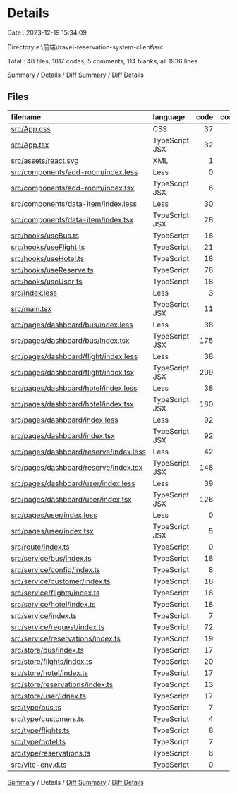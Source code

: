 # Details

Date : 2023-12-19 15:34:09

Directory e:\\前端\\travel-reservation-system-client\\src

Total : 48 files,  1817 codes, 5 comments, 114 blanks, all 1936 lines

[Summary](results.md) / Details / [Diff Summary](diff.md) / [Diff Details](diff-details.md)

## Files
| filename | language | code | comment | blank | total |
| :--- | :--- | ---: | ---: | ---: | ---: |
| [src/App.css](/src/App.css) | CSS | 37 | 0 | 6 | 43 |
| [src/App.tsx](/src/App.tsx) | TypeScript JSX | 32 | 0 | 2 | 34 |
| [src/assets/react.svg](/src/assets/react.svg) | XML | 1 | 0 | 0 | 1 |
| [src/components/add-room/index.less](/src/components/add-room/index.less) | Less | 0 | 0 | 1 | 1 |
| [src/components/add-room/index.tsx](/src/components/add-room/index.tsx) | TypeScript JSX | 6 | 0 | 2 | 8 |
| [src/components/data-item/index.less](/src/components/data-item/index.less) | Less | 30 | 0 | 0 | 30 |
| [src/components/data-item/index.tsx](/src/components/data-item/index.tsx) | TypeScript JSX | 28 | 0 | 2 | 30 |
| [src/hooks/useBus.ts](/src/hooks/useBus.ts) | TypeScript | 18 | 0 | 0 | 18 |
| [src/hooks/useFlight.ts](/src/hooks/useFlight.ts) | TypeScript | 21 | 0 | 1 | 22 |
| [src/hooks/useHotel.ts](/src/hooks/useHotel.ts) | TypeScript | 18 | 0 | 0 | 18 |
| [src/hooks/useReserve.ts](/src/hooks/useReserve.ts) | TypeScript | 78 | 0 | 3 | 81 |
| [src/hooks/useUser.ts](/src/hooks/useUser.ts) | TypeScript | 18 | 0 | 2 | 20 |
| [src/index.less](/src/index.less) | Less | 3 | 0 | 0 | 3 |
| [src/main.tsx](/src/main.tsx) | TypeScript JSX | 11 | 0 | 2 | 13 |
| [src/pages/dashboard/bus/index.less](/src/pages/dashboard/bus/index.less) | Less | 38 | 0 | 0 | 38 |
| [src/pages/dashboard/bus/index.tsx](/src/pages/dashboard/bus/index.tsx) | TypeScript JSX | 175 | 0 | 3 | 178 |
| [src/pages/dashboard/flight/index.less](/src/pages/dashboard/flight/index.less) | Less | 38 | 0 | 0 | 38 |
| [src/pages/dashboard/flight/index.tsx](/src/pages/dashboard/flight/index.tsx) | TypeScript JSX | 209 | 0 | 4 | 213 |
| [src/pages/dashboard/hotel/index.less](/src/pages/dashboard/hotel/index.less) | Less | 38 | 0 | 0 | 38 |
| [src/pages/dashboard/hotel/index.tsx](/src/pages/dashboard/hotel/index.tsx) | TypeScript JSX | 180 | 0 | 4 | 184 |
| [src/pages/dashboard/index.less](/src/pages/dashboard/index.less) | Less | 92 | 0 | 0 | 92 |
| [src/pages/dashboard/index.tsx](/src/pages/dashboard/index.tsx) | TypeScript JSX | 92 | 0 | 7 | 99 |
| [src/pages/dashboard/reserve/index.less](/src/pages/dashboard/reserve/index.less) | Less | 42 | 0 | 0 | 42 |
| [src/pages/dashboard/reserve/index.tsx](/src/pages/dashboard/reserve/index.tsx) | TypeScript JSX | 148 | 0 | 4 | 152 |
| [src/pages/dashboard/user/index.less](/src/pages/dashboard/user/index.less) | Less | 39 | 0 | 0 | 39 |
| [src/pages/dashboard/user/index.tsx](/src/pages/dashboard/user/index.tsx) | TypeScript JSX | 126 | 0 | 4 | 130 |
| [src/pages/user/index.less](/src/pages/user/index.less) | Less | 0 | 0 | 1 | 1 |
| [src/pages/user/index.tsx](/src/pages/user/index.tsx) | TypeScript JSX | 5 | 0 | 3 | 8 |
| [src/route/index.ts](/src/route/index.ts) | TypeScript | 0 | 0 | 1 | 1 |
| [src/service/bus/index.ts](/src/service/bus/index.ts) | TypeScript | 18 | 0 | 3 | 21 |
| [src/service/config/index.ts](/src/service/config/index.ts) | TypeScript | 8 | 2 | 2 | 12 |
| [src/service/customer/index.ts](/src/service/customer/index.ts) | TypeScript | 18 | 0 | 3 | 21 |
| [src/service/flights/index.ts](/src/service/flights/index.ts) | TypeScript | 18 | 0 | 3 | 21 |
| [src/service/hotel/index.ts](/src/service/hotel/index.ts) | TypeScript | 18 | 0 | 3 | 21 |
| [src/service/index.ts](/src/service/index.ts) | TypeScript | 7 | 0 | 3 | 10 |
| [src/service/request/index.ts](/src/service/request/index.ts) | TypeScript | 72 | 2 | 13 | 87 |
| [src/service/reservations/index.ts](/src/service/reservations/index.ts) | TypeScript | 19 | 0 | 3 | 22 |
| [src/store/bus/index.ts](/src/store/bus/index.ts) | TypeScript | 17 | 0 | 2 | 19 |
| [src/store/flights/index.ts](/src/store/flights/index.ts) | TypeScript | 20 | 0 | 3 | 23 |
| [src/store/hotel/index.ts](/src/store/hotel/index.ts) | TypeScript | 17 | 0 | 1 | 18 |
| [src/store/reservations/index.ts](/src/store/reservations/index.ts) | TypeScript | 13 | 0 | 2 | 15 |
| [src/store/user/idnex.ts](/src/store/user/idnex.ts) | TypeScript | 17 | 0 | 1 | 18 |
| [src/type/bus.ts](/src/type/bus.ts) | TypeScript | 7 | 0 | 5 | 12 |
| [src/type/customers.ts](/src/type/customers.ts) | TypeScript | 4 | 0 | 3 | 7 |
| [src/type/flights.ts](/src/type/flights.ts) | TypeScript | 8 | 0 | 6 | 14 |
| [src/type/hotel.ts](/src/type/hotel.ts) | TypeScript | 7 | 0 | 4 | 11 |
| [src/type/reservations.ts](/src/type/reservations.ts) | TypeScript | 6 | 0 | 1 | 7 |
| [src/vite-env.d.ts](/src/vite-env.d.ts) | TypeScript | 0 | 1 | 1 | 2 |

[Summary](results.md) / Details / [Diff Summary](diff.md) / [Diff Details](diff-details.md)